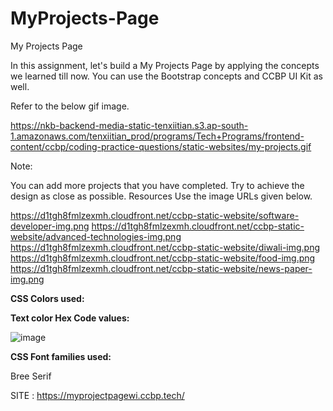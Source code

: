 # MyProjects-Page

My Projects Page

In this assignment, let's build a My Projects Page by applying the concepts we learned till now. You can use the Bootstrap concepts and CCBP UI Kit as well.


Refer to the below gif image.


https://nkb-backend-media-static-tenxiitian.s3.ap-south-1.amazonaws.com/tenxiitian_prod/programs/Tech+Programs/frontend-content/ccbp/coding-practice-questions/static-websites/my-projects.gif



Note:

You can add more projects that you have completed.
Try to achieve the design as close as possible. 
Resources
Use the image URLs given below.



https://d1tgh8fmlzexmh.cloudfront.net/ccbp-static-website/software-developer-img.png
https://d1tgh8fmlzexmh.cloudfront.net/ccbp-static-website/advanced-technologies-img.png
https://d1tgh8fmlzexmh.cloudfront.net/ccbp-static-website/diwali-img.png
https://d1tgh8fmlzexmh.cloudfront.net/ccbp-static-website/food-img.png
https://d1tgh8fmlzexmh.cloudfront.net/ccbp-static-website/news-paper-img.png


**CSS Colors used:**


**Text color Hex Code values:**

![image](https://github.com/P-Joel-Prakash/MyProjects-Page-WI/assets/135586760/545ac387-b6d8-406a-93a9-bdb0b928f971)



**CSS Font families used:**

Bree Serif

SITE : https://myprojectpagewi.ccbp.tech/
